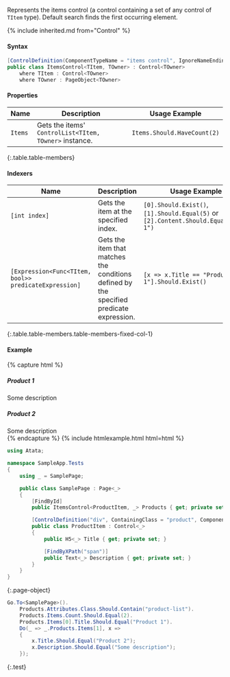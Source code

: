 Represents the items control (a control containing a set of any control of `TItem` type). Default search finds the first occurring element.

{% include inherited.md from="Control" %}

#### Syntax

```cs
[ControlDefinition(ComponentTypeName = "items control", IgnoreNameEndings = "ItemsControl,Control")]
public class ItemsControl<TItem, TOwner> : Control<TOwner>
    where TItem : Control<TOwner>
    where TOwner : PageObject<TOwner>
```

#### Properties

Name | Description | Usage Example
---- | ----------- | -------------
`Items` | Gets the items' `ControlList<TItem, TOwner>` instance. | `Items.Should.HaveCount(2)`
{:.table.table-members}

#### Indexers

Name | Description | Usage Example
---- | ----------- | -------------
`[int index]` | Gets the item at the specified index. | `[0].Should.Exist()`, `[1].Should.Equal(5)` or `[2].Content.Should.Equal("Item 1")`
`[Expression<Func<TItem, bool>> predicateExpression]` | Gets the item that matches the conditions defined by the specified predicate expression. | `[x => x.Title == "Product 1"].Should.Exist()`
{:.table.table-members.table-members-fixed-col-1}

#### Example

{% capture html %}
<div id="products" class="product-list">
    <div class="product">
        <h5>Product 1</h5>
        <span>Some description</span>
    </div>
    <div class="product">
        <h5>Product 2</h5>
        <span>Some description</span>
    </div>
</div>
{% endcapture %}
{% include htmlexample.html html=html %}

```cs
using Atata;

namespace SampleApp.Tests
{
    using _ = SamplePage;

    public class SamplePage : Page<_>
    {
        [FindById]
        public ItemsControl<ProductItem, _> Products { get; private set; }

        [ControlDefinition("div", ContainingClass = "product", ComponentTypeName = "product item")]
        public class ProductItem : Control<_>
        {
            public H5<_> Title { get; private set; }

            [FindByXPath("span")]
            public Text<_> Description { get; private set; }
        }
    }
}
```
{:.page-object}

```cs
Go.To<SamplePage>().
    Products.Attributes.Class.Should.Contain("product-list").
    Products.Items.Count.Should.Equal(2).
    Products.Items[0].Title.Should.Equal("Product 1").
    Do(_ => _.Products.Items[1], x =>
    {
        x.Title.Should.Equal("Product 2");
        x.Description.Should.Equal("Some description");
    });
```
{:.test}